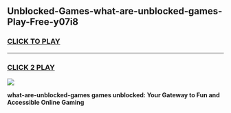 
## Unblocked-Games-what-are-unblocked-games-Play-Free-y07i8
<h3>
<a href="https://premium76.site?title=what-are-unblocked-games&ref=21A">CLICK TO PLAY</a></h3>
<hr>

<h3>
<a href="https://premium76.site?title=what-are-unblocked-games&ref=21A">CLICK 2 PLAY</a>
  
</h3>

<a href="https://premium76.site?title=what-are-unblocked-games&ref=21A"><img src="https://clearcache.store/games.png"></a>


**what-are-unblocked-games games unblocked: Your Gateway to Fun and Accessible Online Gaming**
